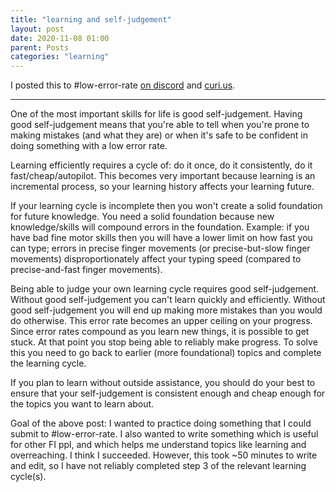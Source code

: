 ```yaml
---
title: "learning and self-judgement"
layout: post
date: 2020-11-08 01:00
parent: Posts
categories: "learning"
---
```


I posted this to #low-error-rate [on discord](https://discordapp.com/channels/304082867384745994/667162736970432522/774921042820464681) and [curi.us](http://curi.us/2380#18579).

-----

One of the most important skills for life is good self-judgement. Having good self-judgement means that you're able to tell when you're prone to making mistakes (and what they are) or when it's safe to be confident in doing something with a low error rate.

Learning efficiently requires a cycle of: do it once, do it consistently, do it fast/cheap/autopilot. This becomes very important because learning is an incremental process, so your learning history affects your learning future.

If your learning cycle is incomplete then you won't create a solid foundation for future knowledge. You need a solid foundation because new knowledge/skills will compound errors in the foundation. Example: if you have bad fine motor skills then you will have a lower limit on how fast you can type; errors in precise finger movements (or precise-but-slow finger movements) disproportionately affect your typing speed (compared to precise-and-fast finger movements).

Being able to judge your own learning cycle requires good self-judgement. Without good self-judgement you can't learn quickly and efficiently. Without good self-judgement you will end up making more mistakes than you would do otherwise. This error rate becomes an upper ceiling on your progress. Since error rates compound as you learn new things, it is possible to get stuck. At that point you stop being able to reliably make progress. To solve this you need to go back to earlier (more foundational) topics and complete the learning cycle.

If you plan to learn without outside assistance, you should do your best to ensure that your self-judgement is consistent enough and cheap enough for the topics you want to learn about.

Goal of the above post: I wanted to practice doing something that I could submit to #low-error-rate. I also wanted to write something which is useful for other FI ppl, and which helps me understand topics like learning and overreaching. I think I succeeded. However, this took ~50 minutes to write and edit, so I have not reliably completed step 3 of the relevant learning cycle(s).
